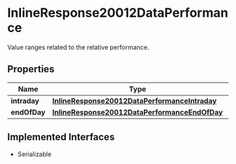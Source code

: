 

# InlineResponse20012DataPerformance

Value ranges related to the relative performance.

## Properties

Name | Type | Description | Notes
------------ | ------------- | ------------- | -------------
**intraday** | [**InlineResponse20012DataPerformanceIntraday**](InlineResponse20012DataPerformanceIntraday.md) |  |  [optional]
**endOfDay** | [**InlineResponse20012DataPerformanceEndOfDay**](InlineResponse20012DataPerformanceEndOfDay.md) |  |  [optional]


## Implemented Interfaces

* Serializable


